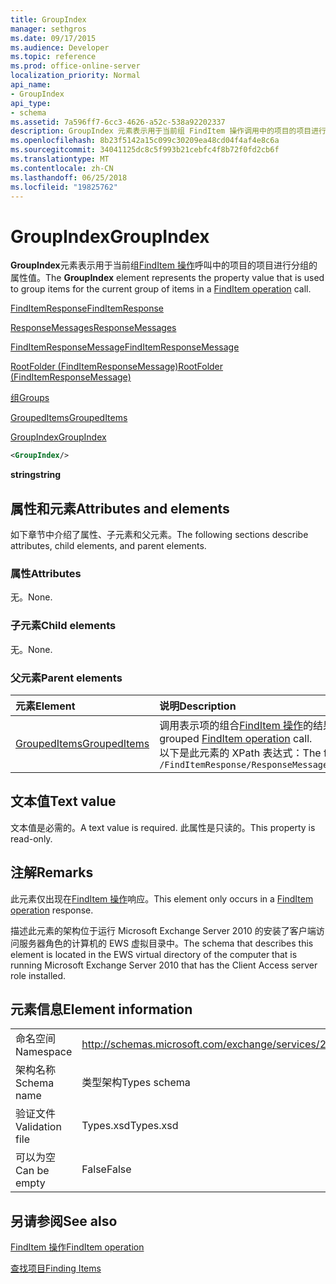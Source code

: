 ```yaml
---
title: GroupIndex
manager: sethgros
ms.date: 09/17/2015
ms.audience: Developer
ms.topic: reference
ms.prod: office-online-server
localization_priority: Normal
api_name:
- GroupIndex
api_type:
- schema
ms.assetid: 7a596ff7-6cc3-4626-a52c-538a92202337
description: GroupIndex 元素表示用于当前组 FindItem 操作调用中的项目的项目进行分组的属性值。
ms.openlocfilehash: 8b23f5142a15c099c30209ea48cd04f4af4e8c6a
ms.sourcegitcommit: 34041125dc8c5f993b21cebfc4f8b72f0fd2cb6f
ms.translationtype: MT
ms.contentlocale: zh-CN
ms.lasthandoff: 06/25/2018
ms.locfileid: "19825762"
---
```

# <a name="groupindex"></a><span data-ttu-id="4ded4-103">GroupIndex</span><span class="sxs-lookup"><span data-stu-id="4ded4-103">GroupIndex</span></span>

<span data-ttu-id="4ded4-104">**GroupIndex**元素表示用于当前组[FindItem 操作](finditem-operation.md)呼叫中的项目的项目进行分组的属性值。</span><span class="sxs-lookup"><span data-stu-id="4ded4-104">The **GroupIndex** element represents the property value that is used to group items for the current group of items in a [FindItem operation](finditem-operation.md) call.</span></span> 
  
[<span data-ttu-id="4ded4-105">FindItemResponse</span><span class="sxs-lookup"><span data-stu-id="4ded4-105">FindItemResponse</span></span>](finditemresponse.md)
  
[<span data-ttu-id="4ded4-106">ResponseMessages</span><span class="sxs-lookup"><span data-stu-id="4ded4-106">ResponseMessages</span></span>](responsemessages.md)
  
[<span data-ttu-id="4ded4-107">FindItemResponseMessage</span><span class="sxs-lookup"><span data-stu-id="4ded4-107">FindItemResponseMessage</span></span>](finditemresponsemessage.md)
  
[<span data-ttu-id="4ded4-108">RootFolder (FindItemResponseMessage)</span><span class="sxs-lookup"><span data-stu-id="4ded4-108">RootFolder (FindItemResponseMessage)</span></span>](rootfolder-finditemresponsemessage.md)
  
[<span data-ttu-id="4ded4-109">组</span><span class="sxs-lookup"><span data-stu-id="4ded4-109">Groups</span></span>](groups.md)
  
[<span data-ttu-id="4ded4-110">GroupedItems</span><span class="sxs-lookup"><span data-stu-id="4ded4-110">GroupedItems</span></span>](groupeditems.md)
  
[<span data-ttu-id="4ded4-111">GroupIndex</span><span class="sxs-lookup"><span data-stu-id="4ded4-111">GroupIndex</span></span>](groupindex.md)
  
```xml
<GroupIndex/>
```

 <span data-ttu-id="4ded4-112">**string**</span><span class="sxs-lookup"><span data-stu-id="4ded4-112">**string**</span></span>
## <a name="attributes-and-elements"></a><span data-ttu-id="4ded4-113">属性和元素</span><span class="sxs-lookup"><span data-stu-id="4ded4-113">Attributes and elements</span></span>

<span data-ttu-id="4ded4-114">如下章节中介绍了属性、子元素和父元素。</span><span class="sxs-lookup"><span data-stu-id="4ded4-114">The following sections describe attributes, child elements, and parent elements.</span></span>
  
### <a name="attributes"></a><span data-ttu-id="4ded4-115">属性</span><span class="sxs-lookup"><span data-stu-id="4ded4-115">Attributes</span></span>

<span data-ttu-id="4ded4-116">无。</span><span class="sxs-lookup"><span data-stu-id="4ded4-116">None.</span></span>
  
### <a name="child-elements"></a><span data-ttu-id="4ded4-117">子元素</span><span class="sxs-lookup"><span data-stu-id="4ded4-117">Child elements</span></span>

<span data-ttu-id="4ded4-118">无。</span><span class="sxs-lookup"><span data-stu-id="4ded4-118">None.</span></span>
  
### <a name="parent-elements"></a><span data-ttu-id="4ded4-119">父元素</span><span class="sxs-lookup"><span data-stu-id="4ded4-119">Parent elements</span></span>

|<span data-ttu-id="4ded4-120">**元素**</span><span class="sxs-lookup"><span data-stu-id="4ded4-120">**Element**</span></span>|<span data-ttu-id="4ded4-121">**说明**</span><span class="sxs-lookup"><span data-stu-id="4ded4-121">**Description**</span></span>|
|:-----|:-----|
|[<span data-ttu-id="4ded4-122">GroupedItems</span><span class="sxs-lookup"><span data-stu-id="4ded4-122">GroupedItems</span></span>](groupeditems.md) <br/> |<span data-ttu-id="4ded4-123">调用表示项的组合[FindItem 操作](finditem-operation.md)的结果的集合。</span><span class="sxs-lookup"><span data-stu-id="4ded4-123">Represents a collection of items that are the result of a grouped [FindItem operation](finditem-operation.md) call.</span></span>  <br/> <span data-ttu-id="4ded4-124">以下是此元素的 XPath 表达式：</span><span class="sxs-lookup"><span data-stu-id="4ded4-124">The following is the XPath expression to this element:</span></span>  <br/>  `/FindItemResponse/ResponseMessages/FindItemResponseMessage/RootFolder/Groups/GroupedItems[i]` <br/> |
   
## <a name="text-value"></a><span data-ttu-id="4ded4-125">文本值</span><span class="sxs-lookup"><span data-stu-id="4ded4-125">Text value</span></span>

<span data-ttu-id="4ded4-126">文本值是必需的。</span><span class="sxs-lookup"><span data-stu-id="4ded4-126">A text value is required.</span></span> <span data-ttu-id="4ded4-127">此属性是只读的。</span><span class="sxs-lookup"><span data-stu-id="4ded4-127">This property is read-only.</span></span>
  
## <a name="remarks"></a><span data-ttu-id="4ded4-128">注解</span><span class="sxs-lookup"><span data-stu-id="4ded4-128">Remarks</span></span>

<span data-ttu-id="4ded4-129">此元素仅出现在[FindItem 操作](finditem-operation.md)响应。</span><span class="sxs-lookup"><span data-stu-id="4ded4-129">This element only occurs in a [FindItem operation](finditem-operation.md) response.</span></span> 
  
<span data-ttu-id="4ded4-130">描述此元素的架构位于运行 Microsoft Exchange Server 2010 的安装了客户端访问服务器角色的计算机的 EWS 虚拟目录中。</span><span class="sxs-lookup"><span data-stu-id="4ded4-130">The schema that describes this element is located in the EWS virtual directory of the computer that is running Microsoft Exchange Server 2010 that has the Client Access server role installed.</span></span>
  
## <a name="element-information"></a><span data-ttu-id="4ded4-131">元素信息</span><span class="sxs-lookup"><span data-stu-id="4ded4-131">Element information</span></span>

|||
|:-----|:-----|
|<span data-ttu-id="4ded4-132">命名空间</span><span class="sxs-lookup"><span data-stu-id="4ded4-132">Namespace</span></span>  <br/> |http://schemas.microsoft.com/exchange/services/2006/types  <br/> |
|<span data-ttu-id="4ded4-133">架构名称</span><span class="sxs-lookup"><span data-stu-id="4ded4-133">Schema name</span></span>  <br/> |<span data-ttu-id="4ded4-134">类型架构</span><span class="sxs-lookup"><span data-stu-id="4ded4-134">Types schema</span></span>  <br/> |
|<span data-ttu-id="4ded4-135">验证文件</span><span class="sxs-lookup"><span data-stu-id="4ded4-135">Validation file</span></span>  <br/> |<span data-ttu-id="4ded4-136">Types.xsd</span><span class="sxs-lookup"><span data-stu-id="4ded4-136">Types.xsd</span></span>  <br/> |
|<span data-ttu-id="4ded4-137">可以为空</span><span class="sxs-lookup"><span data-stu-id="4ded4-137">Can be empty</span></span>  <br/> |<span data-ttu-id="4ded4-138">False</span><span class="sxs-lookup"><span data-stu-id="4ded4-138">False</span></span>  <br/> |
   
## <a name="see-also"></a><span data-ttu-id="4ded4-139">另请参阅</span><span class="sxs-lookup"><span data-stu-id="4ded4-139">See also</span></span>



[<span data-ttu-id="4ded4-140">FindItem 操作</span><span class="sxs-lookup"><span data-stu-id="4ded4-140">FindItem operation</span></span>](finditem-operation.md)


[<span data-ttu-id="4ded4-141">查找项目</span><span class="sxs-lookup"><span data-stu-id="4ded4-141">Finding Items</span></span>](http://msdn.microsoft.com/library/63af1f9c-464b-4fca-9ae3-3d60f24ca93c%28Office.15%29.aspx)


